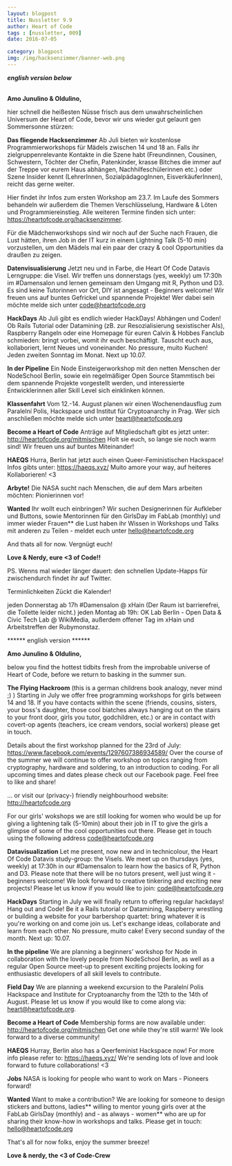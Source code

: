```yaml
---
layout: blogpost
title: Nussletter 9.9
author: Heart of Code
tags : [nussletter, 009]
date: 2016-07-05

category: blogpost
img: /img/hacksenzimmer/banner-web.png
---
```

***english version below*** <br><br>


**Amo Junulino & Oldulino,**

hier schnell die heißesten Nüsse frisch aus dem unwahrscheinlichen Universum der Heart of Code, bevor wir uns wieder gut gelaunt gen Sommersonne stürzen:

**Das fliegende Hacksenzimmer**
Ab Juli bieten wir kostenlose Programmierworkshops für Mädels zwischen 14 und 18 an. Falls ihr zielgruppenrelevante Kontakte in die Szene habt (Freundinnen, Cousinen, Schwestern, Töchter der Chefin, Patenkinder, krasse Bitches die immer auf der Treppe vor eurem Haus abhängen, Nachhilfeschülerinnen etc.) oder Szene Insider kennt (LehrerInnen, SozialpädagogInnen, EisverkäuferInnen), reicht das gerne weiter.

Hier findet ihr Infos zum ersten Workshop am 23.7.
Im Laufe des Sommers behandeln wir außerdem die Themen Verschlüsselung, Hardware & Löten und Programmiereinstieg. Alle weiteren Termine finden sich unter: https://heartofcode.org/hacksenzimmer.

Für die Mädchenworkshops sind wir noch auf der Suche nach Frauen, die Lust hätten, ihren Job in der IT kurz in einem Lightning Talk (5-10 min) vorzustellen, um den Mädels mal ein paar der crazy & cool Opportunities da draußen zu zeigen.

**Datenvisualisierung**
Jetzt neu und in Farbe, die Heart Of Code Datavis Lerngruppe: die Visel. Wir treffen uns donnerstags (yes, weekly) um 17:30h im #Damensalon und lernen gemeinsam den Umgang mit R, Python und D3. Es sind keine Tutorinnen vor Ort, DIY ist angesagt - Beginners welcome! Wir freuen uns auf buntes Gefrickel und spannende Projekte! Wer dabei sein möchte melde sich unter code@heartofcode.org

**HackDays**
Ab Juli gibt es endlich wieder HackDays! Abhängen und Coden! Ob Rails Tutorial oder Datamining (zB. zur Resozialisierung sexistischer AIs), Raspberry Rangeln oder eine Homepage für euren Calvin & Hobbes Fanclub schmieden: bringt vorbei, womit ihr euch beschäftigt. Tauscht euch aus, kollaboriert, lernt Neues und voneinander. No pressure, muito Kuchen! Jeden zweiten Sonntag im Monat. Next up 10.07.

**In der Pipeline**
Ein Node Einsteigerworkshop mit den netten Menschen der NodeSchool Berlin, sowie ein regelmäßiger Open Source Stammtisch bei dem spannende Projekte vorgestellt werden, und interessierte Entwicklerinnen aller Skill Level sich einklinken können.

**Klassenfahrt**
Vom 12.-14. August planen wir einen Wochenendausflug zum Paralelní Polis, Hackspace und Institut für Cryptoanarchy   in Prag. Wer sich anschließen möchte melde sich unter heart@heartofcode.org

**Become a Heart of Code**
Anträge auf Mitgliedschaft gibt es jetzt unter: http://heartofcode.org/mitmischen
Holt sie euch, so lange sie noch warm sind! Wir freuen uns auf buntes Miteinander!

**HAEQS**
Hurra, Berlin hat jetzt auch einen Queer-Feministischen Hackspace!
Infos gibts unter: https://haeqs.xyz/
Muito amore your way, auf heiteres Kollaborieren! <3

**Arbyte!**
Die NASA sucht nach Menschen, die auf dem Mars arbeiten möchten: Pionierinnen vor!

**Wanted**
Ihr wollt euch einbringen? Wir suchen Designerinnen für Aufkleber und Buttons, sowie Mentorinnen für den GirlsDay im FabLab (monthly) und immer wieder Frauen** die Lust haben ihr Wissen in Workshops und Talks mit anderen zu Teilen - meldet euch unter hello@heartofcode.org

And thats all for now.
Vergnügt euch!

**Love & Nerdy,
eure <3 of Code!!**

PS. Wenns mal wieder länger dauert: den schnellen Update-Happs für zwischendurch findet ihr auf Twitter.

Terminlichkeiten
Zückt die Kalender!

jeden Donnerstag ab 17h #Damensalon @ xHain (Der Raum ist barrierefrei, die Toilette leider nicht.)
jeden Montag ab 19h: OK Lab Berlin - Open Data & Civic Tech Lab @ WikiMedia, außerdem offener Tag im xHain und Arbeitstreffen der Rubymonstaz.

****** english version ******

**Amo Junulino & Oldulino,**

below you find the hottest tidbits fresh from the improbable universe of Heart of Code, before we return to basking in the summer sun.

**The Flying Hackroom**
(this is a german childrens book analogy, never mind ;) )
Starting in July we offer free programming workshops for girls between 14 and 18. If you have contacts within the scene (friends, cousins, sisters, your boss's daughter, those cool biatches always hanging out on the stairs to your front door, girls you tutor, godchildren, etc.) or are in contact with covert-op agents (teachers, ice cream vendors, social workers) please get in touch.

Details about the first workshop planned for the 23rd of July: https://www.facebook.com/events/1297607386934589/
Over the course of the summer we will continue to offer workshop on topics ranging from cryptography, hardware and soldering, to an introduction to coding. For all upcoming times and dates please check out our Facebook page. Feel free to like and share!

… or visit our (privacy-) friendly neighbourhood website: http://heartofcode.org

For our girls' wokshops we are still looking for women who would be up for giving a lightening talk (5-10min) about their job in IT to give the girls a glimpse of some of the cool opportunities out there. Please get in touch using the following address code@heartofcode.org

**Datavisualization**
Let me present, now new and in technicolour, the Heart Of Code Datavis study-group: the Visels. We meet up on thursdays (yes, weekly) at 17:30h in our #Damensalon to learn how the basics of R, Python and D3. Please note that there will be no tutors present, well just wing it - beginners welcome! We look forward to creative tinkering and exciting new projects! Please let us know if you would like to join: code@heartofcode.org

**HackDays**
Starting in July we will finally return to offering regular hackdays! Hang out and Code! Be it a Rails tutorial or Datamining, Raspberry wrestling or building a website for your barbershop quartet: bring whatever it is you're working on and come join us. Let's exchange ideas, collaborate and learn from each other. No pressure, muito cake! Every second sunday of the month. Next up: 10.07.

**In the pipeline**
We are planning a beginners' workshop for Node in collaboration with the lovely people from NodeSchool Berlin, as well as a regular Open Source meet-up to present exciting  projects looking for enthusiastic developers of all skill levels to contribute.

**Field Day**
We are planning a weekend excursion to the Paralelní Polis Hackspace and Institute for Cryptoanarchy from the 12th to the 14th of August. Please let us know if you would like to come along via: heart@heartofcode.org.

**Become a Heart of Code**
Membership forms are now available under: http://heartofcode.org/mitmischen
Get one while they're still warm! We look forward to a diverse community!

**HAEQS**
Hurray, Berlin also has a Qeerfeminist Hackspace now!
For more info please refer to: https://haeqs.xyz/ We're sending lots of love and look forward to future collaborations! <3

**Jobs**
NASA is looking for people who want to work on Mars - Pioneers forward!

**Wanted**
Want to make a contribution? We are looking for someone to design stickers and buttons, ladies** willing to mentor young girls over at the FabLab GirlsDay (monthly) and - as always - women** who are up for sharing their know-how in workshops and talks. Please get in touch: hello@heartofcode.org

That's all for now folks,
enjoy the summer breeze!

**Love & nerdy,
the <3 of Code-Crew**
